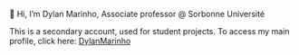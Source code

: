 👋 Hi, I’m Dylan Marinho, Associate professor @ Sorbonne Université

This is a secondary account, used for student projects. To access my main profile, click here: [DylanMarinho](https://github.com/DylanMarinho)
